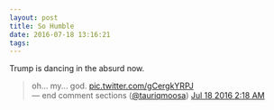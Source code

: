 ```yaml
---
layout: post
title: So Humble
date: 2016-07-18 13:16:21
tags: 
---
```


Trump is dancing in the absurd now.

<div class="bbpBox" id="t754938325342031872">
<blockquote>
<span class="twContent">oh... my... god. <a href="http://twitter.com/tauriqmoosa/status/754938325342031872/video/1">pic.twitter.com/gCergkYRPJ</a></span><span class="twMeta"><br /><span class="twDecoration">&mdash; </span><span class="twRealName">end comment sections</span><span class="twDecoration"> (</span><a href="http://twitter.com/tauriqmoosa"><span class="twScreenName">@tauriqmoosa</span></a><span class="twDecoration">) </span><a href="https://twitter.com/tauriqmoosa/status/754938325342031872"><span class="twTimeStamp">Jul 18 2016 2:18 AM</span></a><span class="twDecoration"></span></span>
</blockquote>
</div>



